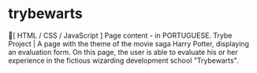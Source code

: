 # trybewarts
🧙[ HTML / CSS / JavaScript ] Page content - in PORTUGUESE. Trybe Project | A page with the theme of the movie saga Harry Potter, displaying an evaluation form. On this page, the user is able to evaluate his or her experience in the fictious wizarding development school "Trybewarts".
